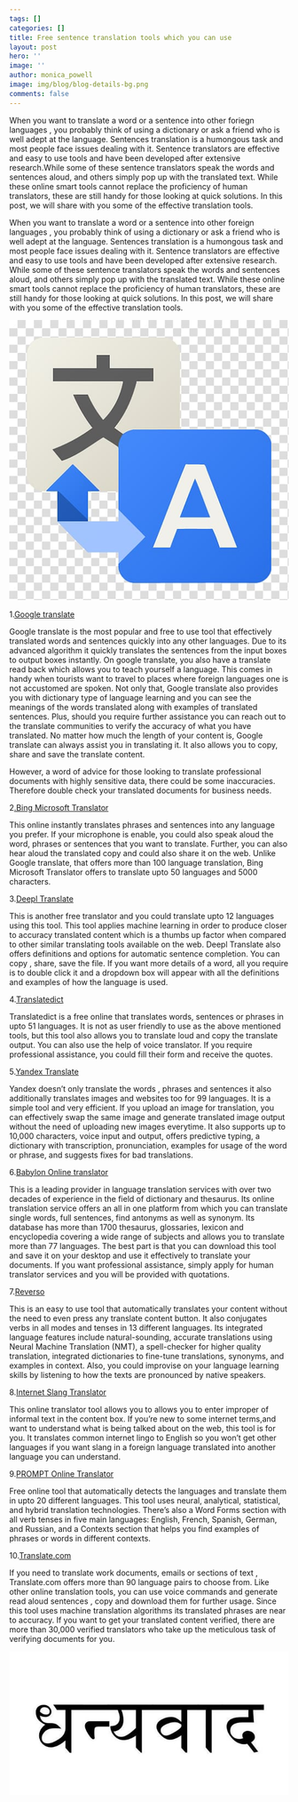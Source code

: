 ```yaml
---
tags: []
categories: []
title: Free sentence translation tools which you can use
layout: post
hero: ''
image: ''
author: monica_powell
image: img/blog/blog-details-bg.png
comments: false
---
```


When you want to translate a word or a sentence into other foriegn languages , you probably think of using a dictionary or ask a friend who is well adept at the language. Sentences translation is a humongous task and most people face issues dealing with it. Sentence translators are effective and easy to use tools and have been developed after extensive research.While some of these sentence translators speak the words and sentences aloud, and others simply pop up with the translated text. While these online smart tools cannot replace the proficiency of human translators, these are still handy for those looking at quick solutions. In this post, we will share with you some of the effective translation tools.

When you want to translate a word or a sentence into other foreign languages , you probably think of using a dictionary or ask a friend who is well adept at the language. Sentences translation is a humongous task and most people face issues dealing with it. Sentence translators are effective and easy to use tools and have been developed after extensive research. While some of these sentence translators speak the words and sentences aloud, and others simply pop up with the translated text. While these online smart tools cannot replace the proficiency of human translators, these are still handy for those looking at quick solutions. In this post, we will share with you some of the effective translation tools.

![](/uploads/translate.jpg)

1\.[Google translate](https://www.google.com/search?q=google+translate&rlz=1C1RLNS_enIN842IN842&oq=Google+translate&aqs=chrome.0.0i131i433i457j0l2j0i433l3j0i131i433j69i64.335j0j4&sourceid=chrome&ie=UTF-8)

Google translate is the most popular and free to use tool that effectively translated words and sentences quickly into any other languages. Due to its advanced algorithm it quickly translates the sentences from the input boxes to output boxes instantly. On google translate, you also have a translate read back which allows you to teach yourself a language. This comes in handy when tourists want to travel to places where foreign languages one is not accustomed are spoken. Not only that, Google translate also provides you with dictionary type of language learning and you can see the meanings of the words translated along with examples of translated sentences. Plus, should you require further assistance you can reach out to the translate communities to verify the accuracy of what you have translated. No matter how much the length of your content is, Google translate can always assist you in translating it. It also allows you to copy, share and save the translate content.

However, a word of advice for those looking to translate professional documents with highly sensitive data, there could be some inaccuracies. Therefore double check your translated documents for business needs.

2[.Bing Microsoft Translator](https://www.bing.com/translator)

This online instantly translates phrases and sentences into any language you prefer. If your microphone is enable, you could also speak aloud the word, phrases or sentences that you want to translate. Further, you can also hear aloud the translated copy and could also share it on the web. Unlike Google translate, that offers more than 100 language translation, Bing Microsoft Translator offers to translate upto 50 languages and 5000 characters.

3\.[Deepl Translate](https://www.deepl.com/en/translator)

This is another free translator and you could translate upto 12 languages using this tool. This tool applies machine learning in order to produce closer to accuracy translated content which is a thumbs up factor when compared to other similar translating tools available on the web. Deepl Translate also offers definitions and options for automatic sentence completion. You can copy , share, save the file. If you want more details of a word, all you require is to double click it and a dropdown box will appear with all the definitions and examples of how the language is used.

4\.[Translatedict](https://www.translatedict.com/)

Translatedict is a free online that translates words, sentences or phrases in upto 51 languages. It is not as user friendly to use as the above mentioned tools, but this tool also allows you to translate loud and copy the translate output. You can also use the help of voice translator. If you require professional assistance, you could fill their form and receive the quotes.

5\.[Yandex Translate](https://translate.yandex.com/)

Yandex doesn’t only translate the words , phrases and sentences it also additionally translates images and websites too for 99 languages. It is a simple tool and very efficient. If you upload an image for translation, you can effectively swap the same image and generate translated image output without the need of uploading new images everytime. It also supports up to 10,000 characters, voice input and output, offers predictive typing, a dictionary with transcription, pronunciation, examples for usage of the word or phrase, and suggests fixes for bad translations.

6\.[Babylon Online translator](https://translation.babylon-software.com/)

This is a leading provider in language translation services with over two decades of experience in the field of dictionary and thesaurus. Its online translation service offers an all in one platform from which you can translate single words, full sentences, find antonyms as well as synonym. Its database has more than 1700 thesaurus, glossaries, lexicon and encyclopedia covering a wide range of subjects and allows you to translate more than 77 languages. The best part is that you can download this tool and save it on your desktop and use it effectively to translate your documents. If you want professional assistance, simply apply for human translator services and you will be provided with quotations.

7\.[Reverso](https://www.reverso.net/text_translation.aspx?lang=EN)

This is an easy to use tool that automatically translates your content without the need to even press any translate content button. It also conjugates verbs in all modes and tenses in 13 different languages. Its integrated language features include natural-sounding, accurate translations using Neural Machine Translation (NMT), a spell-checker for higher quality translation, integrated dictionaries to fine-tune translations, synonyms, and examples in context. Also, you could improvise on your language learning skills by listening to how the texts are pronounced by native speakers.

8\.[Internet Slang Translator](https://www.noslang.com/)

This online translator tool allows you to allows you to enter improper of informal text in the content box. If you’re new to some internet terms,and want to understand what is being talked about on the web, this tool is for you. It translates common internet lingo to English so you won’t get other languages if you want slang in a foreign language translated into another language you can understand.

9\.[PROMPT Online Translator](https://www.online-translator.com/)

Free online tool that automatically detects the languages and translate them in upto 20 different languages. This tool uses neural, analytical, statistical, and hybrid translation technologies. There’s also a Word Forms section with all verb tenses in five main languages: English, French, Spanish, German, and Russian, and a Contexts section that helps you find examples of phrases or words in different contexts.

10\.[Translate.com](https://www.translate.com/)

If you need to translate work documents, emails or sections of text , Translate.com offers more than 90 language pairs to choose from. Like other online translation tools, you can use voice commands and generate read aloud sentences , copy and download them for further usage. Since this tool uses machine translation algorithms its translated phrases are near to accuracy. If you want to get your translated content verified, there are more than 30,000 verified translators who take up the meticulous task of verifying documents for you.

![](/uploads/dhanyawad.jpg)
